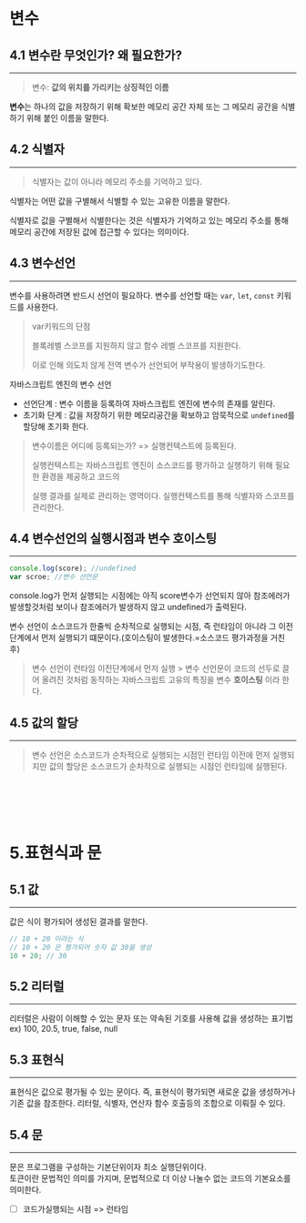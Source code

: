 # 변수

## 4.1 변수란 무엇인가? 왜 필요한가?

---

> 변수: **값의 위치를 가리키는 상징적인 이름**

**변수**는 하나의 값을 저장하기 위해 확보한 메모리 공간 자체 또는 그 메모리 공간을 식별하기 위해 붙인 이름을 말한다.

## 4.2 식별자

---

> 식별자는 값이 아니라 메모리 주소를 기억하고 있다.

식별자는 어떤 값을 구별해서 식별할 수 있는 고유한 이름을 말한다.

식별자로 값을 구별해서 식별한다는 것은 식별자가 기억하고 있는 메모리 주소를 통해 메모리 공간에 저장된 값에 접근할
수 있다는 의미이다.

## 4.3 변수선언

---

변수를 사용하려면 반드시 선언이 필요하다. 변수를 선언할 때는 `var`, `let`, `const` 키워드를 사용한다.

> var키워드의 단점
>
> 블록레벨 스코프를 지원하지 않고 함수 레벨 스코프를 지원한다.
>
> 이로 인해 의도치 않게 전역 변수가 선언되어 부작용이 발생하기도한다.

자바스크립트 엔진의 변수 선언

- 선언단계 : 변수 이름을 등록하여 자바스크립트 엔진에 변수의 존재를 알린다.
- 초기화 단계 : 값을 저장하기 위한 메모리공간을 확보하고 암묵적으로 `undefined`를 할당해 초기화 한다.

> 변수이름은 어디에 등록되는가? => 실행컨텍스트에 등록된다.
>
> 실행컨텍스트는 자바스크립트 엔진이 소스코드를 평가하고 실행하기 위해 필요한 환경을 제공하고 코드의
>
> 실행 결과를 실제로 관리하는 영역이다. 실행컨텍스트를 통해 식별자와 스코프를 관리한다.

## 4.4 변수선언의 실행시점과 변수 호이스팅

---

```js
console.log(score); //undefined
var scroe; //변수 선언문
```

console.log가 먼저 실행되는 시점에는 아직 score변수가 선언되지 않아 참조에러가 발생할것처럼
보이나 참조에러가 발생하지 않고 undefined가 출력된다.

변수 선언이 소스코드가 한줄씩 순차적으로 실행되는 시점, 즉 런타임이 아니라 그 이전 단계에서 먼저 실행되기 떄문이다.(호이스팅이 발생한다.=소스코드 평가과정을 거친 후)

> 변수 선언이 런타임 이전단계에서 먼저 실행 > 변수 선언문이 코드의 선두로 끌어 올려진 것처럼 동작하는 자바스크립트 고유의 특징을 변수 **호이스팅** 이라 한다.

## 4.5 값의 할당

---

> 변수 선언은 소스코드가 순차적으로 실행되는 시점인 런타임 이전에 먼저 실행되지만 값의 할당은 소스코드가 순차적으로 실행되는 시점인 런타임에 실행된다.

<br />
<br />
<br />
<br />

# 5.표현식과 문

## 5.1 값

---

값은 식이 평가되어 생성된 결과를 말한다.

```js
// 10 + 20 이라는 식
// 10 + 20 은 평가되어 숫자 값 30을 생성
10 + 20; // 30
```

## 5.2 리터럴

---

리터럴은 사람이 이해할 수 있는 문자 또는 약속된 기호를 사용해 값을 생성하는 표기법  
ex) 100, 20.5, true, false, null

## 5.3 표현식

---

표현식은 값으로 평가될 수 있는 문이다. 즉, 표현식이 평가되면 새로운 값을 생성하거나 기존 값을 참조한다. 리터럴, 식별자, 연산자 함수 호출등의 조합으로 이뤄질 수 있다.

## 5.4 문

---

문은 프로그램을 구성하는 기본단위이자 최소 실행단위이다.  
토큰이란 문법적인 의미를 가지며, 문법적으로 더 이상 나눌수 없는 코드의 기본요소를 의미한다.

- [ ] 코드가실행되는 시점 => 런타임

